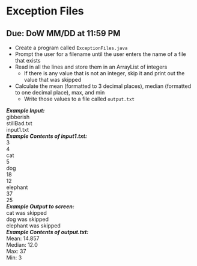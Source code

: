 # Exception Files

## Due: DoW MM/DD at 11:59 PM

- Create a program called `ExceptionFiles.java`
- Prompt the user for a filename until the user enters the name of a file that exists
- Read in all the lines and store them in an ArrayList of integers
  - If there is any value that is not an integer, skip it and print out the value that was skipped
-  Calculate the mean (formatted to 3 decimal places), median (formatted to one decimal place), max, and min
   -  Write those values to a file called `output.txt`

***Example Input:***\
gibberish\
stillBad.txt\
input1.txt\
***Example Contents of input1.txt:***\
3\
4\
cat\
5\
dog\
18\
12\
elephant\
37\
25\
***Example Output to screen:***\
cat was skipped\
dog was skipped\
elephant was skipped\
***Example Contents of output.txt:***\
Mean: 14.857\
Median: 12.0\
Max: 37\
Min: 3
